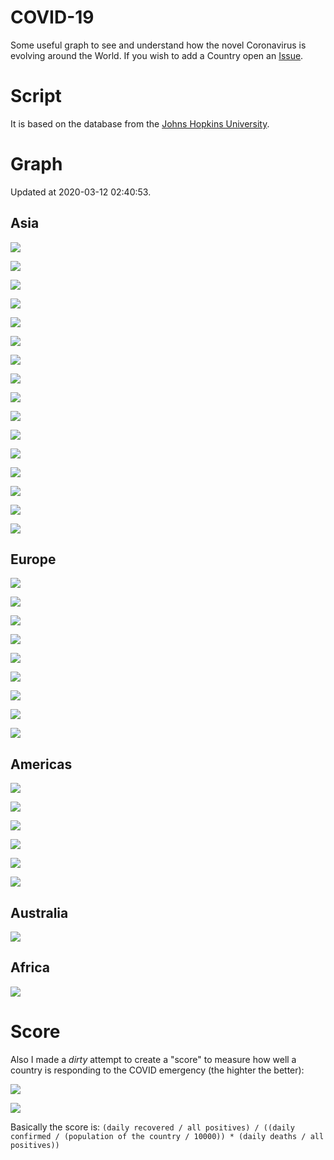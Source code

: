 # COVID-19
Some useful graph to see and understand how the novel Coronavirus is evolving around the World.
If you wish to add a Country open an [Issue](https://github.com/aster94/COVID-19/issues/new).

# Script
It is based on the database from the [Johns Hopkins University](https://github.com/CSSEGISandData/COVID-19).

# Graph
Updated at 2020-03-12 02:40:53.

## Asia
![](/graph/China.png)

![](/graph/Hubei.png)

![](/graph/Zhejiang.png)

![](/graph/South%20Korea.png)

![](/graph/Iraq.png)

![](/graph/Thailand.png)

![](/graph/Japan.png)

![](/graph/Taiwan.png)

![](/graph/Macau.png)

![](/graph/Singapore.png)

![](/graph/Vietnam.png)

![](/graph/Nepal.png)

![](/graph/India.png)

![](/graph/Hong%20Kong.png)

![](/graph/Iran.png)

![](/graph/Russia.png)

## Europe
![](/graph/Italy.png)

![](/graph/France.png)

![](/graph/Spain.png)

![](/graph/Iceland.png)

![](/graph/Germany.png)

![](/graph/UK.png)

![](/graph/Finland.png)

![](/graph/Sweden.png)

![](/graph/Belgium.png)

## Americas
![](/graph/US.png)

![](/graph/Washington.png)

![](/graph/Canada.png)

![](/graph/Argentina.png)

![](/graph/Cambodia.png)

![](/graph/Peru.png)

## Australia
![](/graph/Australia.png)

## Africa
![](/graph/Egypt.png)

# Score
Also I made a *dirty* attempt to create a "score" to measure how well a country is responding to the COVID emergency (the highter the better):

![](/graph/China_score.png)

![](/graph/Italy_score.png)

Basically the score is: `(daily recovered / all positives) / ((daily confirmed / (population of the country / 10000)) * (daily deaths / all positives))`
